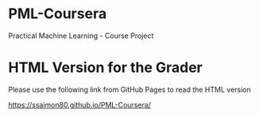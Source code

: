 # PML-Coursera
Practical Machine Learning - Course Project

# HTML Version for the Grader
Please use the following link from GitHub Pages to read the HTML version

<https://ssaimon80.github.io/PML-Coursera/>

